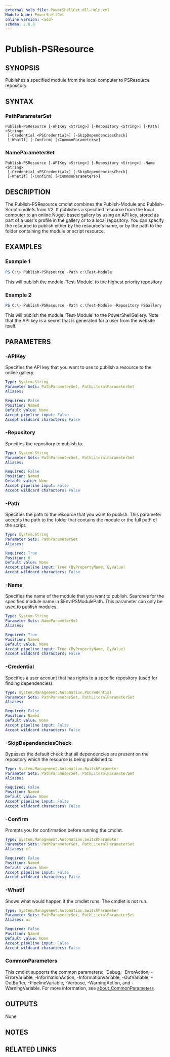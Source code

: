 ```yaml
---
external help file: PowerShellGet.dll-Help.xml
Module Name: PowerShellGet
online version: <add>
schema: 2.0.0
---
```


# Publish-PSResource

## SYNOPSIS
Publishes a specified module from the local computer to PSResource repository.

## SYNTAX

### PathParameterSet
```
Publish-PSResource [-APIKey <String>] [-Repository <String>] [-Path] <String>
 [-Credential <PSCredential>] [-SkipDependenciesCheck]
 [-WhatIf] [-Confirm] [<CommonParameters>]
```

### NameParameterSet
```
Publish-PSResource [-APIKey <String>] [-Repository <String>] -Name <String>
 [-Credential <PSCredential>] [-SkipDependenciesCheck]
 [-WhatIf] [-Confirm] [<CommonParameters>]
```

## DESCRIPTION
The Publish-PSResource cmdlet combines the Publish-Module and Publish-Script cmdlets from V2.
It publishes a specified resource from the local computer to an online Nuget-based gallery by using an API key, stored as part of a user's profile in the gallery or to a local repository. 
You can specify the resource to publish either by the resource's name, or by the path to the folder containing the module or script resource.

## EXAMPLES

### Example 1
```powershell
PS C:\> Publish-PSResource -Path c:\Test-Module
```

This will publish the module 'Test-Module' to the highest priority repository

### Example 2
```powershell
PS C:\> Publish-PSResource -Path c:\Test-Module -Repository PSGallery -APIKey '1234567'
```

This will publish the module 'Test-Module' to the PowerShellGallery.  Note that the API key is a secret that is generated for a user from the website itself.

## PARAMETERS

### -APIKey
Specifies the API key that you want to use to publish a resource to the online gallery.

```yaml
Type: System.String
Parameter Sets: PathParameterSet, PathLiteralParameterSet
Aliases:

Required: False
Position: Named
Default value: None
Accept pipeline input: False
Accept wildcard characters: False
```

### -Repository
Specifies the repository to publish to.

```yaml
Type: System.String
Parameter Sets: PathParameterSet, PathLiteralParameterSet
Aliases:

Required: False
Position: Named
Default value: None
Accept pipeline input: False
Accept wildcard characters: False
```

### -Path
Specifies the path to the resource that you want to publish. This parameter accepts the path to the folder that contains the module or the full path of the script.

```yaml
Type: System.String
Parameter Sets: PathParameterSet
Aliases:

Required: True
Position: 0
Default value: None
Accept pipeline input: True (ByPropertyName, ByValue)
Accept wildcard characters: False
```

### -Name
Specifies the name of the module that you want to publish. Searches for the specified module name in $Env:PSModulePath.
This parameter can only be used to publish modules.

```yaml
Type: System.String
Parameter Sets: NameParameterSet
Aliases:

Required: True
Position: Named
Default value: None
Accept pipeline input: True (ByPropertyName, ByValue)
Accept wildcard characters: False
```

### -Credential
Specifies a user account that has rights to a specific repository (used for finding dependencies).

```yaml
Type: System.Management.Automation.PSCredential
Parameter Sets: PathParameterSet, PathLiteralParameterSet
Aliases:

Required: False
Position: Named
Default value: None
Accept pipeline input: False
Accept wildcard characters: False
```

### -SkipDependenciesCheck
Bypasses the default check that all dependencies are present on the repository which the resource is being published to.

```yaml
Type: System.Management.Automation.SwitchParameter
Parameter Sets: PathParameterSet, PathLiteralParameterSet
Aliases:

Required: False
Position: Named
Default value: None
Accept pipeline input: False
Accept wildcard characters: False
```

### -Confirm
Prompts you for confirmation before running the cmdlet.

```yaml
Type: System.Management.Automation.SwitchParameter
Parameter Sets: PathParameterSet, PathLiteralParameterSet
Aliases: cf

Required: False
Position: Named
Default value: None
Accept pipeline input: False
Accept wildcard characters: False
```

### -WhatIf
Shows what would happen if the cmdlet runs.
The cmdlet is not run.

```yaml
Type: System.Management.Automation.SwitchParameter
Parameter Sets: PathParameterSet, PathLiteralParameterSet
Aliases: wi

Required: False
Position: Named
Default value: None
Accept pipeline input: False
Accept wildcard characters: False
```

### CommonParameters
This cmdlet supports the common parameters: -Debug, -ErrorAction, -ErrorVariable, -InformationAction, -InformationVariable, -OutVariable, -OutBuffer, -PipelineVariable, -Verbose, -WarningAction, and -WarningVariable. For more information, see [about_CommonParameters](https://go.microsoft.com/fwlink/?LinkID=113216).


## OUTPUTS
None

## NOTES

## RELATED LINKS

